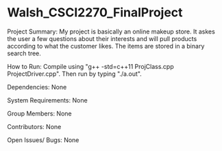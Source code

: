 # Walsh_CSCI2270_FinalProject

Project Summary:  My project is basically an online makeup store.  It askes the user a few questions about their interests and will pull products according to what the customer likes.  The items are stored in a binary search tree. 

How to Run: Compile using "g++ -std=c++11 ProjClass.cpp ProjectDriver.cpp".  Then run by typing "./a.out".

Dependencies: None

System Requirements:  None

Group Members: None

Contributors:  None

Open Issues/ Bugs: None
